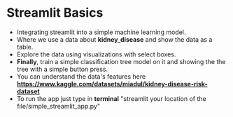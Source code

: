 # Streamlit Basics
- Integrating streamlit into a simple machine learning model.
- Where we use a data about **kidney_disease** and show the data as a table.
- Explore the data using visualizations with select boxes.
- **Finally**, train a simple classification tree model on it and showing the the tree with a simple button press.
- You can understand the data's features here **https://www.kaggle.com/datasets/miadul/kidney-disease-risk-dataset**
- To run the app just type in **terminal** "streamlit your location of the file/simple_streamlit_app.py"
